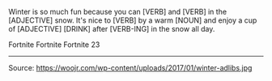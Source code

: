 Winter is so much fun because you can [VERB] and [VERB] in the [ADJECTIVE] snow.
It's nice to [VERB] by a warm [NOUN] and enjoy a cup of [ADJECTIVE] [DRINK] after [VERB-ING] in the snow all day.

Fortnite Fortnite Fortnite 23

---
Source: https://woojr.com/wp-content/uploads/2017/01/winter-adlibs.jpg

